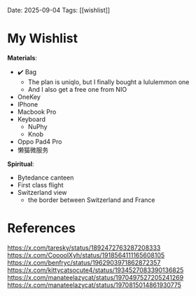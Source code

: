 Date: 2025-09-04
Tags: [[wishlist]]

# My Wishlist

**Materials**:
- ✔️ Bag 
	- The plan is uniqlo, but I finally bought a lululemmon one
	- And I also get a free one from NIO
- OneKey
- IPhone
- Macbook Pro
- Keyboard
	- NuPhy
	- Knob
- Oppo Pad4 Pro
- 懒猫微服务


**Spiritual**:
- Bytedance canteen
- First class flight
- Switzerland view
	- the border between Switzerland and France

# References
https://x.com/taresky/status/1892472763287208333
https://x.com/CoooolXyh/status/1918564111165608105
https://x.com/benfryc/status/1962903971862872357
https://x.com/kittycatsocute4/status/1934527083390136825
https://x.com/manateelazycat/status/1970497527205241269
https://x.com/manateelazycat/status/1970815014861930775